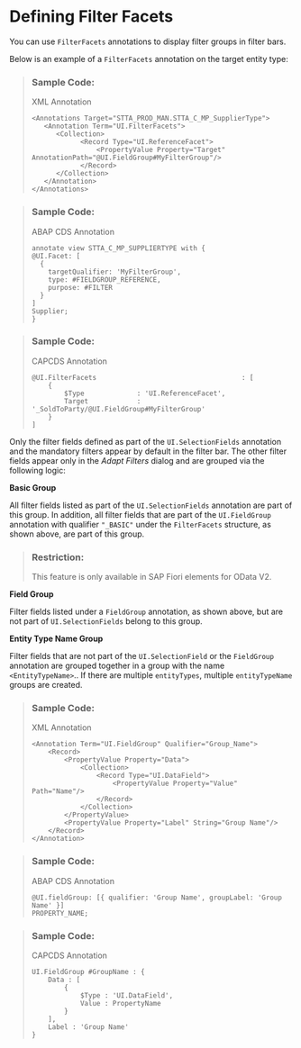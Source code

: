 <!-- loio89f63ef59d4440958a27b636c500ffbc -->

# Defining Filter Facets

You can use `FilterFacets` annotations to display filter groups in filter bars.

Below is an example of a `FilterFacets` annotation on the target entity type:

> ### Sample Code:  
> XML Annotation
> 
> ```
> <Annotations Target="STTA_PROD_MAN.STTA_C_MP_SupplierType">
>    <Annotation Term="UI.FilterFacets">
>       <Collection>
>             <Record Type="UI.ReferenceFacet">
>                 <PropertyValue Property="Target" AnnotationPath="@UI.FieldGroup#MyFilterGroup"/>
>             </Record>
>       </Collection>
>    </Annotation>
> </Annotations>
> 
> ```

> ### Sample Code:  
> ABAP CDS Annotation
> 
> ```
> annotate view STTA_C_MP_SUPPLIERTYPE with {
> @UI.Facet: [
>   {
>     targetQualifier: 'MyFilterGroup',
>     type: #FIELDGROUP_REFERENCE,
>     purpose: #FILTER
>   }
> ]
> Supplier; 
> }
> 
> ```

> ### Sample Code:  
> CAPCDS Annotation
> 
> ```
> @UI.FilterFacets                                    : [
>     {
>         $Type             : 'UI.ReferenceFacet',   
>         Target            : '_SoldToParty/@UI.FieldGroup#MyFilterGroup'
>     }
> ]
> 
> ```

Only the filter fields defined as part of the `UI.SelectionFields` annotation and the mandatory filters appear by default in the filter bar. The other filter fields appear only in the *Adapt Filters* dialog and are grouped via the following logic:



**Basic Group**

All filter fields listed as part of the `UI.SelectionFields` annotation are part of this group. In addition, all filter fields that are part of the `UI.FieldGroup` annotation with qualifier `"_BASIC"` under the `FilterFacets` structure, as shown above, are part of this group.

> ### Restriction:  
> This feature is only available in SAP Fiori elements for OData V2.



**Field Group**

Filter fields listed under a `FieldGroup` annotation, as shown above, but are not part of `UI.SelectionFields` belong to this group.



**Entity Type Name Group**

Filter fields that are not part of the `UI.SelectionField` or the `FieldGroup` annotation are grouped together in a group with the name `<EntityTypeName>`.. If there are multiple `entityTypes`, multiple `entityTypeName` groups are created.

> ### Sample Code:  
> XML Annotation
> 
> ```
> <Annotation Term="UI.FieldGroup" Qualifier="Group_Name">
>     <Record>
>         <PropertyValue Property="Data">
>             <Collection>
>                 <Record Type="UI.DataField">
>                     <PropertyValue Property="Value" Path="Name"/>
>                 </Record>
>             </Collection>
>         </PropertyValue>
>         <PropertyValue Property="Label" String="Group Name"/>
>     </Record>
> </Annotation>
> ```

> ### Sample Code:  
> ABAP CDS Annotation
> 
> ```
> @UI.fieldGroup: [{ qualifier: 'Group Name', groupLabel: 'Group Name' }]
> PROPERTY_NAME;
> ```

> ### Sample Code:  
> CAPCDS Annotation
> 
> ```
> UI.FieldGroup #GroupName : {
>     Data : [
>         {
>             $Type : 'UI.DataField',
>             Value : PropertyName
>         }
>     ],
>     Label : 'Group Name'
> }
> ```


